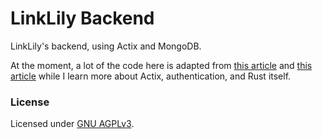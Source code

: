 # LinkLily Backend

LinkLily's backend, using Actix and MongoDB. 

At the moment, a lot of the code here is adapted from
[this article](https://dev.to/hackmamba/build-a-rest-api-with-rust-and-mongodb-actix-web-version-ei1)
and
[this article](https://medium.com/intelliconnect-engineering/securing-apis-with-apikey-39d0e22f62dd)
while I learn more about Actix, authentication, and Rust itself.


### License

Licensed under [GNU AGPLv3](/LICENSE).

